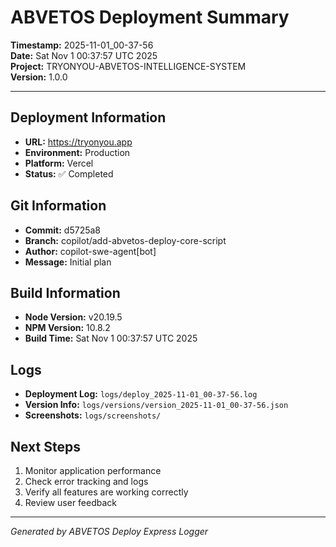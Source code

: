 # ABVETOS Deployment Summary

**Timestamp:** 2025-11-01_00-37-56  
**Date:** Sat Nov  1 00:37:57 UTC 2025  
**Project:** TRYONYOU-ABVETOS-INTELLIGENCE-SYSTEM  
**Version:** 1.0.0

---

## Deployment Information

- **URL:** https://tryonyou.app
- **Environment:** Production
- **Platform:** Vercel
- **Status:** ✅ Completed

## Git Information

- **Commit:** d5725a8
- **Branch:** copilot/add-abvetos-deploy-core-script
- **Author:** copilot-swe-agent[bot]
- **Message:** Initial plan

## Build Information

- **Node Version:** v20.19.5
- **NPM Version:** 10.8.2
- **Build Time:** Sat Nov  1 00:37:57 UTC 2025

## Logs

- **Deployment Log:** `logs/deploy_2025-11-01_00-37-56.log`
- **Version Info:** `logs/versions/version_2025-11-01_00-37-56.json`
- **Screenshots:** `logs/screenshots/`

## Next Steps

1. Monitor application performance
2. Check error tracking and logs
3. Verify all features are working correctly
4. Review user feedback

---

*Generated by ABVETOS Deploy Express Logger*
